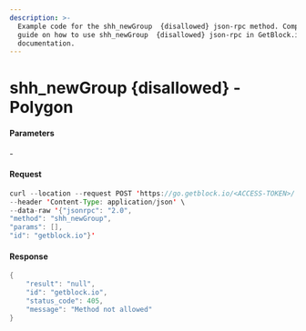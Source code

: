 ```yaml
---
description: >-
  Example code for the shh_newGroup  {disallowed} json-rpc method. Сomplete
  guide on how to use shh_newGroup  {disallowed} json-rpc in GetBlock.io Web3
  documentation.
---
```


# shh\_newGroup {disallowed} - Polygon

#### Parameters

\-

#### Request

```java
curl --location --request POST 'https://go.getblock.io/<ACCESS-TOKEN>/' \
--header 'Content-Type: application/json' \
--data-raw '{"jsonrpc": "2.0",
"method": "shh_newGroup",
"params": [],
"id": "getblock.io"}'
```

#### Response

```java
{
    "result": "null",
    "id": "getblock.io",
    "status_code": 405,
    "message": "Method not allowed"
}
```
